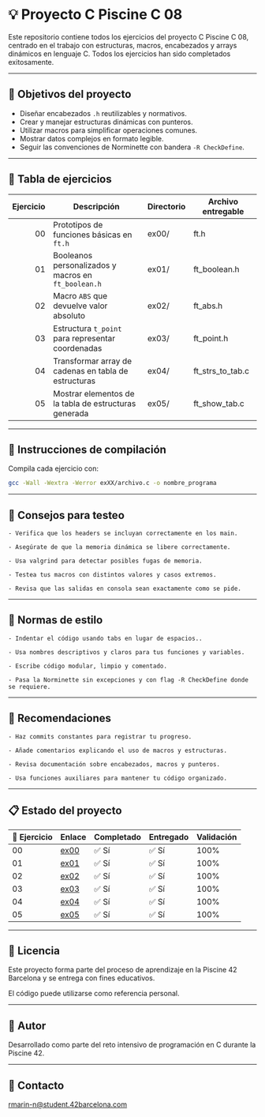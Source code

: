 # 💡 Proyecto C Piscine C 08

Este repositorio contiene todos los ejercicios del proyecto C Piscine C 08, centrado en el trabajo con estructuras, macros, encabezados y arrays dinámicos en lenguaje C. Todos los ejercicios han sido completados exitosamente.

---

## 🎯 Objetivos del proyecto

- Diseñar encabezados `.h` reutilizables y normativos.
- Crear y manejar estructuras dinámicas con punteros.
- Utilizar macros para simplificar operaciones comunes.
- Mostrar datos complejos en formato legible.
- Seguir las convenciones de Norminette con bandera `-R CheckDefine`.

---

## 📁 Tabla de ejercicios

| Ejercicio | Descripción                                                      | Directorio | Archivo entregable        |
|----------:|------------------------------------------------------------------|------------|----------------------------|
| 00        | Prototipos de funciones básicas en `ft.h`                        | ex00/      | ft.h                       |
| 01        | Booleanos personalizados y macros en `ft_boolean.h`              | ex01/      | ft_boolean.h              |
| 02        | Macro `ABS` que devuelve valor absoluto                          | ex02/      | ft_abs.h                  |
| 03        | Estructura `t_point` para representar coordenadas                | ex03/      | ft_point.h                |
| 04        | Transformar array de cadenas en tabla de estructuras             | ex04/      | ft_strs_to_tab.c          |
| 05        | Mostrar elementos de la tabla de estructuras generada            | ex05/      | ft_show_tab.c             |

---

## 🔧 Instrucciones de compilación

Compila cada ejercicio con:

```bash
gcc -Wall -Wextra -Werror exXX/archivo.c -o nombre_programa
```

---

## 🧪 Consejos para testeo

    - Verifica que los headers se incluyan correctamente en los main.

    - Asegúrate de que la memoria dinámica se libere correctamente.

    - Usa valgrind para detectar posibles fugas de memoria.

    - Testea tus macros con distintos valores y casos extremos.

    - Revisa que las salidas en consola sean exactamente como se pide.

---

## 📐 Normas de estilo

    - Indentar el código usando tabs en lugar de espacios..

    - Usa nombres descriptivos y claros para tus funciones y variables.

    - Escribe código modular, limpio y comentado.

    - Pasa la Norminette sin excepciones y con flag -R CheckDefine donde se requiere.

---

## 📌 Recomendaciones

    - Haz commits constantes para registrar tu progreso.

    - Añade comentarios explicando el uso de macros y estructuras.

    - Revisa documentación sobre encabezados, macros y punteros.

    - Usa funciones auxiliares para mantener tu código organizado.

---

## 📋 Estado del proyecto

| 🧩 Ejercicio | Enlace                            | Completado | Entregado | Validación |
|-------------|------------------------------------|------------|-----------|------------|
| 00          | [ex00](./ex00)                     | ✅ Sí      | ✅ Sí     | 100%       |
| 01          | [ex01](./ex01)                     | ✅ Sí      | ✅ Sí     | 100%       |
| 02          | [ex02](./ex02)                     | ✅ Sí      | ✅ Sí     | 100%       |
| 03          | [ex03](./ex03)                     | ✅ Sí      | ✅ Sí     | 100%       |
| 04          | [ex04](./ex04)                     | ✅ Sí      | ✅ Sí     | 100%       |
| 05          | [ex05](./ex05)                     | ✅ Sí      | ✅ Sí     | 100%       |

--- 

## 📜 Licencia

Este proyecto forma parte del proceso de aprendizaje en la Piscine 42 Barcelona y se entrega con fines educativos.

El código puede utilizarse como referencia personal.

---

## 🙋 Autor

Desarrollado como parte del reto intensivo de programación en C durante la Piscine 42.

---

## 📧 Contacto

[rmarin-n@student.42barcelona.com](mailto:rmarin-n@student.42barcelona.com)

